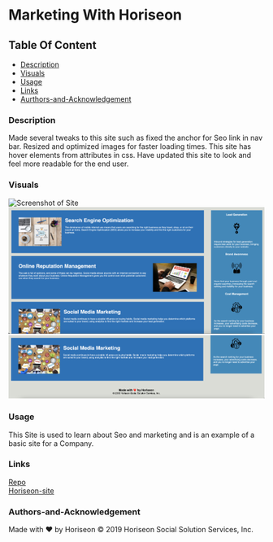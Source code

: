 # Marketing With Horiseon

## Table Of Content

- [Description](#Description)
- [Visuals](#Visuals)
- [Usage](#Usage)
- [Links](#Links)
- [Aurthors-and-Acknowledgement](#Authors-and-Acknowledgment)

### Description

Made several tweaks to this site such as fixed the anchor for Seo link in nav bar. Resized and optimized images for faster loading times. This site has hover elements from attributes in css. Have updated this site to look and feel more readable for the end user.

### Visuals

![Screenshot of Site](assets/images/Screenshot1.png)  
![Screenshot of Site](assets/images/screenshot3.png)  
![Screenshot of Site](assets/images/screenshot2.png)

### Usage

This Site is used to learn about Seo and marketing and is an example of a basic site for a Company.

### Links

[Repo](https://github.com/FatherWolf/seo-refactor-project)  
[Horiseon-site](https://fatherwolf.github.io/seo-refactor-project/)

### Authors-and-Acknowledgement

Made with ❤️️ by Horiseon
© 2019 Horiseon Social Solution Services, Inc.

